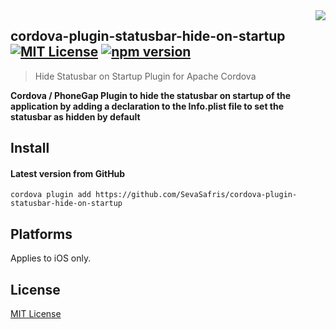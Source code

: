 <img src="https://www.cohesionfirst.org/logo.png" align="right"/>

## cordova-plugin-statusbar-hide-on-startup<br>[![MIT License](http://img.shields.io/badge/license-MIT-blue.svg)](LICENSE.txt) [![npm version](https://badge.fury.io/js/cordova-plugin-statusbar-hide-on-startup.svg)](http://badge.fury.io/js/cordova-plugin-statusbar-hide-on-startup)
> Hide Statusbar on Startup Plugin for Apache Cordova


**Cordova / PhoneGap Plugin to hide the statusbar on startup of the application by adding a declaration to the Info.plist file to set the statusbar as hidden by default**

## Install

#### Latest version from GitHub

```
cordova plugin add https://github.com/SevaSafris/cordova-plugin-statusbar-hide-on-startup
```

## Platforms

Applies to iOS only.

## License

[MIT License](http://ilee.mit-license.org)